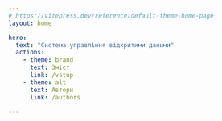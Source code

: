 ```yaml
---
# https://vitepress.dev/reference/default-theme-home-page
layout: home

hero:
  text: "Система управління відкритими даними"
  actions:
    - theme: brand
      text: Зміст
      link: /vstup
    - theme: alt
      text: Автори
      link: /authors

---
```



